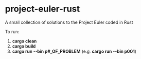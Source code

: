 # project-euler-rust
A small collection of solutions to the Project Euler coded in Rust

To run:
1. **cargo clean**
2. **cargo build**
3. **cargo run --bin p#_OF_PROBLEM** (e.g. __cargo run --bin p001__)
